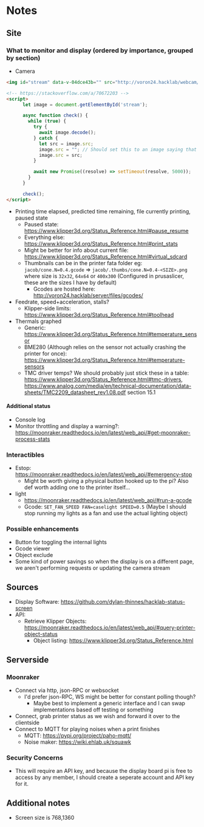 # Notes

## Site

### What to monitor and display (ordered by importance, grouped by section)

- Camera

```html
<img id="stream" data-v-04dce43b="" src="http://voron24.hacklab/webcam/?action=stream" class="camera-image">

<!-- https://stackoverflow.com/a/70672203 -->
<script>
      let image = document.getElementById('stream');

      async function check() {
        while (true) {
          try {
            await image.decode();
          } catch {
            let src = image.src;
            image.src = ""; // Should set this to an image saying that the camera is down
            image.src = src;
          }

          await new Promise((resolve) => setTimeout(resolve, 5000));
        }
      }

      check();
</script>
```

- Printing time elapsed, predicted time remaining, file currently printing, paused state
  - Paused state: <https://www.klipper3d.org/Status_Reference.html#pause_resume>
  - Everything else: <https://www.klipper3d.org/Status_Reference.html#print_stats>
  - Might be better for info about current file: <https://www.klipper3d.org/Status_Reference.html#virtual_sdcard>
  - Thumbnails can be in the printer fata folder eg: `jacob/cone.N=0.4.gcode` => `jacob/.thumbs/cone.N=0.4-<SIZE>.png` where size is `32x32`, `64x64` or `400x300` (Configured in prusaslicer, these are the sizes I have by default)
    - Gcodes are hosted here: <http://voron24.hacklab/server/files/gcodes/>
- Feedrate, speed+acceleration, stalls?
  - Klipper-side limits: <https://www.klipper3d.org/Status_Reference.html#toolhead>
- Thermals graphed
  - Generic: <https://www.klipper3d.org/Status_Reference.html#temperature_sensor>
  - BME280 (Although relies on the sensor not actually crashing the printer for once): <https://www.klipper3d.org/Status_Reference.html#temperature-sensors>
  - TMC driver temps? We should probably just stick these in a table: <https://www.klipper3d.org/Status_Reference.html#tmc-drivers>, <https://www.analog.com/media/en/technical-documentation/data-sheets/TMC2209_datasheet_rev1.08.pdf> section 15.1


#### Additional status

- Console log
- Monitor throttling and display a warning?: <https://moonraker.readthedocs.io/en/latest/web_api/#get-moonraker-process-stats>

### Interactibles

- Estop: <https://moonraker.readthedocs.io/en/latest/web_api/#emergency-stop>
  - Might be worth giving a physical button hooked up to the pi? Also def worth adding one to the printer itself...
- light
  - <https://moonraker.readthedocs.io/en/latest/web_api/#run-a-gcode>
  - Gcode: `SET_FAN_SPEED FAN=caselight SPEED=0.5` (Maybe I should stop running my lights as a fan and use the actual lighting object)

### Possible enhancements

- Button for toggling the internal lights
- Gcode viewer
- Object exclude
- Some kind of power savings so when the display is on a different page, we aren't performing requests or updating the camera stream

## Sources

- Display Software: <https://github.com/dylan-thinnes/hacklab-status-screen>
- API:
  - Retrieve Klipper Objects: <https://moonraker.readthedocs.io/en/latest/web_api/#query-printer-object-status>
    - Object listing: <https://www.klipper3d.org/Status_Reference.html>

## Serverside

### Moonraker

- Connect via http, json-RPC or websocket
  - I'd prefer json-RPC, WS might be better for constant polling though?
    - Maybe best to implement a generic interface and I can swap implementations based off testing or something
- Connect, grab printer status as we wish and forward it over to the clientside
- Connect to MQTT for playing noises when a print finishes
  - MQTT: <https://pypi.org/project/paho-mqtt/>
  - Noise maker: <https://wiki.ehlab.uk/squawk>

### Security Concerns

- This will require an API key, and because the display board pi is free to access by any member, I should create a seperate account and API key for it.

## Additional notes
- Screen size is 768,1360